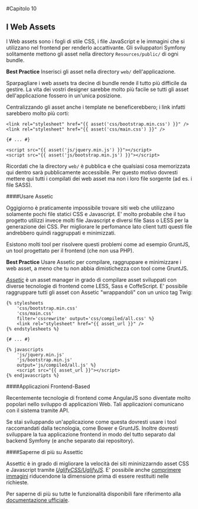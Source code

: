 #Capitolo 10
## I Web Assets

I Web assets sono i fogli di stile CSS, i file JavaScript e le immagini che si utilizzano nel
frontend per renderlo accattivante. Gli sviluppatori Symfony solitamente mettono gli asset nella
directory `Resources/public/` di ogni bundle.

**Best Practice**
Inserisci gli asset nella directory `web/` dell'applicazione.

Sparpagliare i web assets tra decine di bundle rende il tutto più difficile da gestire.
La vita dei vostri designer sarebbe molto più facile se tutti gli asset dell'applicazione
fossero in un'unica posizione.

Centralizzando gli asset anche i template ne beneficerebbero; i link infatti sarebbero molto più corti:

```
<link rel="stylesheet" href="{{ asset('css/bootstrap.min.css') }}" />
<link rel="stylesheet" href="{{ asset('css/main.css') }}" />

{# ... #}

<script src="{{ asset('js/jquery.min.js') }}"></script>
<script src="{{ asset('js/bootstrap.min.js') }}"></script>
```

Ricordati che la directory `web/` è pubblica e che qualsiasi cosa memorizzata qui dentro
sarà pubblicamente accessibile. Per questo motivo dovresti mettere qui tutti i compilati dei web asset
ma non i loro file sorgente (ad es. i file SASS).

####Usare Assetic

Oggigiorno è praticamente impossibile trovare siti web che utilizzano solamente pochi file statici CSS e Javascript.
E' molto probabile che il tuo progetto utilizzi invece molti file Javascript e diversi file Sass o LESS per la generazione dei CSS.
Per migliorare le perfomance lato client tutti questi file andrebbero quindi raggruppati e minimizzati.

Esistono molti tool per risolvere questi problemi come ad esempio GruntJS, un tool progettato per il frontend (che non usa PHP).

**Best Practice**
Usare Assetic per compilare, raggruppare e minimizzare i web asset, a meno che tu non abbia dimistichezza
con tool come GruntJS.

[*Assetic*](http://symfony.com/doc/current/cookbook/assetic/asset_management.html) è un asset
manager in grado di compilare asset sviluppati con diverse tecnologie di frontend come LESS, Sass e
CoffeScript. E' possibile raggruppare tutti gli asset con Assetic  "wrappandoli" con un
unico tag Twig:

```
{% stylesheets
    'css/bootstrap.min.css'
    'css/main.css'
    filter='cssrewrite' output='css/compiled/all.css' %}
    <link rel="stylesheet" href="{{ asset_url }}" />
{% endstylesheets %}

{# ... #}

{% javascripts
    'js/jquery.min.js'
    'js/bootstrap.min.js'
    output='js/compiled/all.js' %}
    <script src="{{ asset_url }}"></script>
{% endjavascripts %}
```

####Applicazioni Frontend-Based

Recentemente tecnologie di frontend come AngularJS sono diventate molto popolari nello sviluppo
di applicazioni Web. Tali applicazioni comunicano con il sistema tramite API.

Se stai sviluppando un'applicazione come questa dovresti usare i tool raccomandati dalla tecnologia,
come Bower e GruntJS. Inoltre dovresti sviluppare la tua applicazione frontend in modo del tutto separato dal
backend Symfony (e anche separato dai repository).

####Saperne di più su Assettic

Assettic è in grado di migliorare la velocità dei siti   mininizzarndo asset CSS e Javascript
tramite [*UglifyCSS/UglifyJS*](http://symfony.com/doc/current/cookbook/assetic/uglifyjs.html).
E' possibile anche [comprimere immagini](http://symfony.com/doc/current/cookbook/assetic/jpeg_optimize.html)
riducendone la dimensione prima di essere restituiti nelle richieste.

Per saperne di più su tutte le funzionalità disponibili fare riferimento alla
[documentazione ufficiale](https://github.com/kriswallsmith/assetic).

